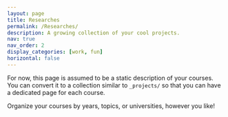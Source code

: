 ```yaml
---
layout: page
title: Researches
permalink: /Researches/
description: A growing collection of your cool projects.
nav: true
nav_order: 2
display_categories: [work, fun]
horizontal: false
---
```


For now, this page is assumed to be a static description of your courses. You can convert it to a collection similar to `_projects/` so that you can have a dedicated page for each course.

Organize your courses by years, topics, or universities, however you like!
